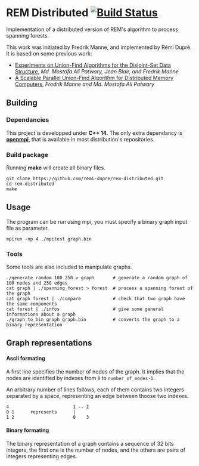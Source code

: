 REM Distributed [![Build Status](https://travis-ci.org/remi-dupre/rem-distributed.svg?branch=master)](https://travis-ci.org/remi-dupre/rem-distributed)
===============
Implementation of a distributed version of REM's algorithm to process spanning forests.

This work was initiated by Fredrik Manne, and implemented by Rémi Dupré. It is based on some previous work:
 - [Experiments on Union-Find Algorithms for the Disjoint-Set Data Structure](http://www.ii.uib.no/~fredrikm/fredrik/papers/SEA2010.pdf), *Md. Mostofa Ali Patwary, Jean Blair, and Fredrik Manne*
 - [A Scalable Parallel Union-Find Algorithm for Distributed Memory Computers](http://www.ii.uib.no/~fredrikm/fredrik/papers/PPAM2009.pdf), *Fredrik Manne and Md. Mostofa Ali Patwary*


Building
--------

### Dependancies
This project is developped under **C++ 14**. The only extra dependancy is [**openmpi**](https://www.open-mpi.org/), that is available in most distribution's repositories.

### Build package
Running **make** will create all binary files.
```shell
git clone https://github.com/remi-dupre/rem-distributed.git
cd rem-distributed
make
```


Usage
-----
The program can be run using mpi, you must specify a binary graph input file as parameter.
```shell
mpirun -np 4 ./mpitest graph.bin
```

### Tools
Some tools are also included to manipulate graphs.
```shell
./generate random 100 250 > graph       # generate a random graph of 100 nodes and 250 edges
cat graph | ./spanning_forest > forest  # process a spanning forest of the graph
cat graph forest | ./compare            # check that two graph have the same components
cat forest | ./infos                    # give some general informations about a graph
./graph_to_bin graph graph.bin          # converts the graph to a binary representation
```


Graph representations
---------------------

#### Ascii formating
A first line specifies the number of nodes of the graph. It implies that the nodes are identified by indexes from `0` to `number_of_nodes-1`.

An arbitrary number of lines follows, each of them contains two integers separated by a space, representing an edge between thoose two indexes.

```
4                        1 -- 2
0 1      represents      |    
1 2                      0    3
```

#### Binary formating
The binary representation of a graph contains a sequence of 32 bits integers, the first one is the number of nodes, and the others are pairs of integers representing edges.
